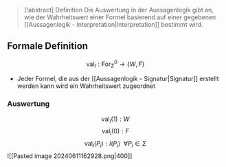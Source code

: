 > [!abstract] Definition
> Die Auswertung in der Aussagenlogik gibt an, wie der Wahrheitswert einer Formel basierend auf einer gegebenen [[Aussagenlogik - Interpretation|Interpretation]] bestimmt wird. 

## Formale Definition
$$\text{val}_I :\text{For}_{\Sigma}^{0}\rightarrow \{W,F\}$$
- Jeder Formel, die aus der [[Aussagenlogik - Signatur|Signatur]] erstellt werden kann wird ein Wahrheitswert zugeordnet
### Auswertung
$$\text{val}_I(1):W$$
$$\text{val}_I(0):F$$
$$\text{val}_I(P_{i}):I(P_{i})\ \ \forall P_{i}\in\Sigma$$
$$$$
![[Pasted image 20240611162928.png|400]]
